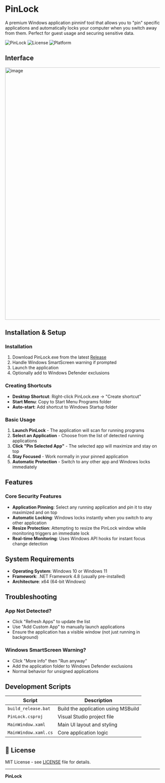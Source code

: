 # PinLock 

A premium Windows application pinninf tool that allows you to "pin" specific applications and automatically locks your computer when you switch away from them. Perfect for guest usage and securing sensitive data.


![PinLock](https://img.shields.io/badge/PinLock-orange?style=for-the-badge)
![License](https://img.shields.io/badge/License-MIT-green?style=for-the-badge)
![Platform](https://img.shields.io/badge/Platform-Windows-blue?style=for-the-badge)

## Interface
<img width="1224" height="821" alt="image" src="https://github.com/user-attachments/assets/4220cf86-2267-43e5-8e17-d53b987691e3" />


## Installation & Setup

### Installation
1. Download PinLock.exe from the latest [Release](https://github.com/editinghero/PinLock/releases)
2. Handle Windows SmartScreen warning if prompted
3. Launch the application
4. Optionally add to Windows Defender exclusions


### Creating Shortcuts
- **Desktop Shortcut**: Right-click PinLock.exe → "Create shortcut"
- **Start Menu**: Copy to Start Menu Programs folder
- **Auto-start**: Add shortcut to Windows Startup folder

### Basic Usage
1. **Launch PinLock** - The application will scan for running programs
2. **Select an Application** - Choose from the list of detected running applications
3. **Click "Pin Selected App"** - The selected app will maximize and stay on top
4. **Stay Focused** - Work normally in your pinned application
5. **Automatic Protection** - Switch to any other app and Windows locks immediately

## Features

### Core Security Features
- **Application Pinning**: Select any running application and pin it to stay maximized and on top
- **Automatic Locking**: Windows locks instantly when you switch to any other application
- **Resize Protection**: Attempting to resize the PinLock window while monitoring triggers an immediate lock
- **Real-time Monitoring**: Uses Windows API hooks for instant focus change detection


## System Requirements

- **Operating System**: Windows 10 or Windows 11
- **Framework**: .NET Framework 4.8 (usually pre-installed)
- **Architecture**: x64 (64-bit Windows)



## Troubleshooting

### App Not Detected?
- Click "Refresh Apps" to update the list
- Use "Add Custom App" to manually launch applications
- Ensure the application has a visible window (not just running in background)

### Windows SmartScreen Warning?
- Click "More info" then "Run anyway"
- Add the application folder to Windows Defender exclusions
- Normal behavior for unsigned applications

##  Development Scripts

| Script | Description |
|--------|-------------|
| `build_release.bat` | Build the application using MSBuild |
| `PinLock.csproj` | Visual Studio project file |
| `MainWindow.xaml` | Main UI layout and styling |
| `MainWindow.xaml.cs` | Core application logic |

## 📄 License

MIT License - see [LICENSE](LICENSE) file for details.

---

**PinLock**
